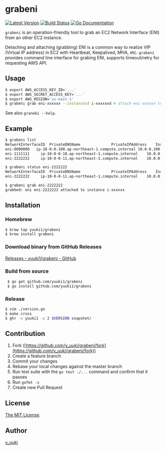 grabeni
=======
[![Latest Version](http://img.shields.io/github/release/yuuki1/grabeni.svg?style=flat-square)][release]
[![Build Status](http://img.shields.io/travis/yuuki1/grabeni.svg?style=flat-square)][travis]
[![Go Documentation](http://img.shields.io/badge/go-documentation-blue.svg?style=flat-square)][godocs]

[release]: https://github.com/yuuki1/grabeni/releases
[travis]: http://travis-ci.org/yuuki1/grabeni
[godocs]: http://godoc.org/github.com/yuuki1/grabeni

`grabeni` is an operation-friendly tool to grab an EC2 Network Interface (ENI) from an other EC2 instance.

Detaching and attaching (grabbing) ENI is a common way to realize VIP (Virtual IP address) in EC2 with Heartbeat, Keepalived, MHA, etc.
`grabeni` provides command line interface for grabing ENI, supports timeout/retry for requesting AWS API.

## Usage

```bash
$ export AWS_ACCESS_KEY_ID='...'
$ export AWS_SECRET_ACCESS_KEY='...'
$ export AWS_REGION='us-east-1'
$ grabeni grab eni-xxxxxx --instanceid i-xxxxxxd # attach eni-xxxxxx to EC2 instance where grabeni runs if instanceid option is skipped
```

See also `granebi --help`.

## Example

```bash
$ grabeni list
NetworkInterfaceID	PrivateDNSName				PrivateIPAddress	InstanceID	DeviceIndex	Status	Name
eni-0000000	  ip-10-0-0-100.ap-northeast-1.compute.internal	10.0.0.100	   0		in-use
eni-1111111		ip-10-0-0-10.ap-northeast-1.compute.internal	10.0.0.10			-1		available	eni01
eni-2222222		ip-10-0-0-11.ap-northeast-1.compute.internal	10.0.0.11	     1		in-use	eni02

$ grabeni status eni-2222222
NetworkInterfaceID	PrivateDNSName				PrivateIPAddress	InstanceID	DeviceIndex	Status	Name
eni-2222222		ip-10-0-0-11.ap-northeast-1.compute.internal	10.0.0.11	     1		in-use	eni02

$ grabeni grab eni-2222222
grabbed: eni eni-2222222 attached to instance i-xxxxxx
```

## Installation

### Homebrew
```bash
$ brew tap yuuki1/grabeni
$ brew install grabeni
```

### Download binary from GitHub Releases
[Releases・yuuki1/grabeni - GitHub](https://github.com/yuuki1/grabeni/releases)

### Build from source
```bash
 $ go get github.com/yuuki1/grabeni
 $ go install github.com/yuuki1/grabeni
```

### Release

```bash
$ vim ./version.go
$ make cross
$ ghr -u yuuki1 -p 2 $VERSION snapshot/
```

## Contribution

1. Fork ([https://github.com/y_uuki/grabeni/fork](https://github.com/y_uuki/grabeni/fork))
1. Create a feature branch
1. Commit your changes
1. Rebase your local changes against the master branch
1. Run test suite with the `go test ./...` command and confirm that it passes
1. Run `gofmt -s`
1. Create new Pull Request

## License

[The MIT License](./LICENSE).

## Author

[y_uuki](https://github.com/yuuki1)
